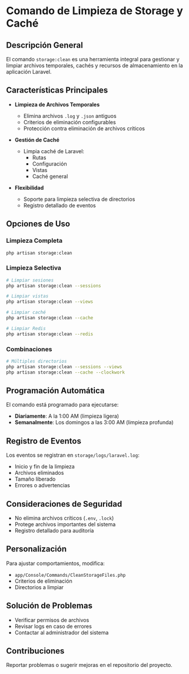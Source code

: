 # Comando de Limpieza de Storage y Caché

## Descripción General

El comando `storage:clean` es una herramienta integral para gestionar y limpiar archivos temporales, cachés y recursos de almacenamiento en la aplicación Laravel.

## Características Principales

- **Limpieza de Archivos Temporales**
  - Elimina archivos `.log` y `.json` antiguos
  - Criterios de eliminación configurables
  - Protección contra eliminación de archivos críticos

- **Gestión de Caché**

  - Limpia caché de Laravel:
    - Rutas
    - Configuración
    - Vistas
    - Caché general

- **Flexibilidad**
  - Soporte para limpieza selectiva de directorios
  - Registro detallado de eventos

## Opciones de Uso

### Limpieza Completa

```bash
php artisan storage:clean
```

### Limpieza Selectiva

```bash
# Limpiar sesiones
php artisan storage:clean --sessions

# Limpiar vistas
php artisan storage:clean --views

# Limpiar caché
php artisan storage:clean --cache

# Limpiar Redis
php artisan storage:clean --redis
```

### Combinaciones

```bash
# Múltiples directorios
php artisan storage:clean --sessions --views
php artisan storage:clean --cache --clockwork
```

## Programación Automática

El comando está programado para ejecutarse:

- **Diariamente**: A la 1:00 AM (limpieza ligera)
- **Semanalmente**: Los domingos a las 3:00 AM (limpieza profunda)

## Registro de Eventos

Los eventos se registran en `storage/logs/laravel.log`:

- Inicio y fin de la limpieza
- Archivos eliminados
- Tamaño liberado
- Errores o advertencias

## Consideraciones de Seguridad

- No elimina archivos críticos (`.env`, `.lock`)
- Protege archivos importantes del sistema
- Registro detallado para auditoría

## Personalización

Para ajustar comportamientos, modifica:

- `app/Console/Commands/CleanStorageFiles.php`
- Criterios de eliminación
- Directorios a limpiar

## Solución de Problemas

- Verificar permisos de archivos
- Revisar logs en caso de errores
- Contactar al administrador del sistema

## Contribuciones

Reportar problemas o sugerir mejoras en el repositorio del proyecto.
